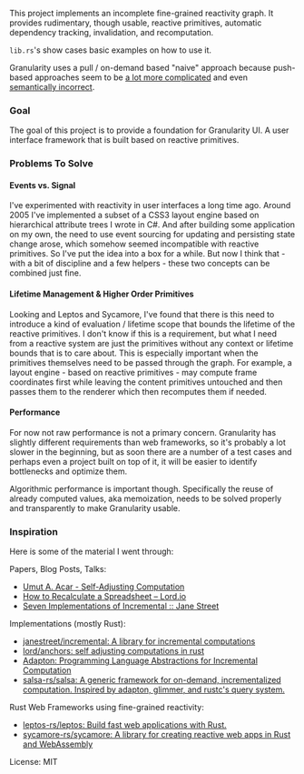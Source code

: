 This project implements an incomplete fine-grained reactivity graph. It provides rudimentary, though usable, reactive primitives, automatic dependency tracking, invalidation, and recomputation. 

`lib.rs`'s show cases basic examples on how to use it.

Granularity uses a pull / on-demand based "naive" approach because push-based approaches seem to be [a lot more complicated](https://www.janestreet.com/tech-talks/seven-implementations-of-incremental/) and even [semantically incorrect](https://github.com/salsa-rs/salsa/issues/41#issuecomment-589412839).

### Goal

The goal of this project is to provide a foundation for Granularity UI. A user interface framework that is built based on reactive primitives.

### Problems To Solve

#### Events vs. Signal

I've experimented with reactivity in user interfaces a long time ago. Around 2005 I've implemented a subset of a CSS3 layout engine based on hierarchical attribute trees I wrote in C#. And after building some application on my own, the need to use event sourcing for updating and persisting state change arose, which somehow seemed incompatible with reactive primitives. So I've put the idea into a box for a while. But now I think that - with a bit of discipline and a few helpers - these two concepts can be combined just fine.

#### Lifetime Management & Higher Order Primitives

Looking and Leptos and Sycamore, I've found that there is this need to introduce a kind of evaluation / lifetime scope that bounds the lifetime of the reactive primitives. I don't know if this is a requirement, but what I need from a reactive system are just the primitives without any context or lifetime bounds that is to care about. This is especially important when the primitives themselves need to be passed through the graph. For example, a layout engine - based on reactive primitives - may compute frame coordinates first while leaving the content primitives untouched and then passes them to the renderer which then recomputes them if needed.

#### Performance

For now not raw performance is not a primary concern. Granularity has slightly different requirements than web frameworks, so it's probably a lot slower in the beginning, but as soon there are a number of a test cases and perhaps even a project built on top of it, it will be easier to identify bottlenecks and optimize them.

Algorithmic performance is important though. Specifically the reuse of already computed values, aka memoization, needs to be solved properly and transparently to make Granularity usable.

### Inspiration

Here is some of the material I went through:

Papers, Blog Posts, Talks:

- [Umut A. Acar - Self-Adjusting Computation](https://www.umut-acar.org/self-adjusting-computation)
- [How to Recalculate a Spreadsheet – Lord.io](https://lord.io/spreadsheets/)
- [Seven Implementations of Incremental :: Jane Street](https://www.janestreet.com/tech-talks/seven-implementations-of-incremental/)

Implementations (mostly Rust):

- [janestreet/incremental: A library for incremental computations](https://github.com/janestreet/incremental)
- [lord/anchors: self adjusting computations in rust](https://github.com/lord/anchors)
- [Adapton: Programming Language Abstractions for Incremental Computation](http://adapton.org/)
- [salsa-rs/salsa: A generic framework for on-demand, incrementalized computation. Inspired by adapton, glimmer, and rustc's query system.](https://github.com/salsa-rs/salsa)

Rust Web Frameworks using fine-grained reactivity:

- [leptos-rs/leptos: Build fast web applications with Rust.](https://github.com/leptos-rs/leptos)
- [sycamore-rs/sycamore: A library for creating reactive web apps in Rust and WebAssembly](https://github.com/sycamore-rs/sycamore)

License: MIT
